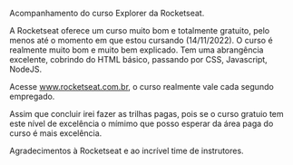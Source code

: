 Acompanhamento do curso Explorer da Rocketseat.

A Rocketseat oferece um curso muito bom e totalmente gratuito, pelo menos até o momento em que estou cursando (14/11/2022).
O curso é realmente muito bom e muito bem explicado.
Tem uma abrangência excelente, cobrindo do HTML básico, passando por CSS, Javascript, NodeJS.

Acesse www.rocketseat.com.br, o curso realmente vale cada segundo empregado.

Assim que concluir irei fazer as trilhas pagas, pois se o curso gratuio tem este nível de excelência o mímimo que posso esperar da área paga do curso é mais excelência.

Agradecimentos à Rocketseat e ao incrível time de instrutores.